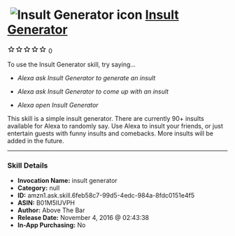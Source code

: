 # &nbsp;<img src="skill_icon" alt="Insult Generator icon" width="36"> [Insult Generator](http://alexa.amazon.com/#skills/amzn1.ask.skill.6feb58c7-99d5-4edc-984a-8fdc0151e4f5)
![0 stars](../../images/ic_star_border_black_18dp_1x.png)![0 stars](../../images/ic_star_border_black_18dp_1x.png)![0 stars](../../images/ic_star_border_black_18dp_1x.png)![0 stars](../../images/ic_star_border_black_18dp_1x.png)![0 stars](../../images/ic_star_border_black_18dp_1x.png) 0

To use the Insult Generator skill, try saying...

* *Alexa ask Insult Generator to generate an insult*

* *Alexa ask Insult Generator to come up with an insult*

* *Alexa open Insult Generator*

This skill is a simple insult generator. There are currently 90+ insults available for Alexa to randomly say. Use Alexa to insult your friends, or just entertain guests with funny insults and comebacks. More insults will be added in the future.

***

### Skill Details

* **Invocation Name:** insult generator
* **Category:** null
* **ID:** amzn1.ask.skill.6feb58c7-99d5-4edc-984a-8fdc0151e4f5
* **ASIN:** B01M5IUVPH
* **Author:** Above The Bar
* **Release Date:** November 4, 2016 @ 02:43:38
* **In-App Purchasing:** No
